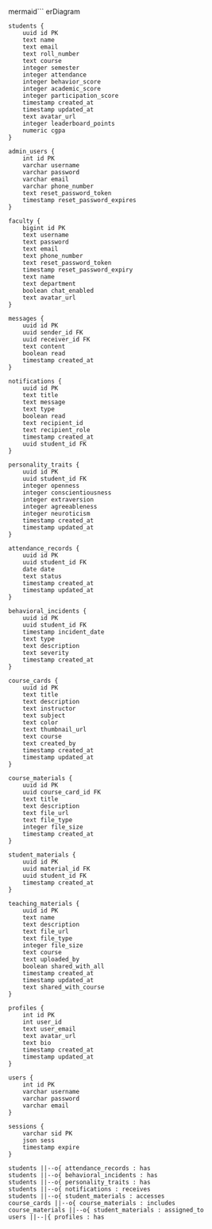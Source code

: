 mermaid```
erDiagram

    students {
        uuid id PK
        text name
        text email
        text roll_number
        text course
        integer semester
        integer attendance
        integer behavior_score
        integer academic_score
        integer participation_score
        timestamp created_at
        timestamp updated_at
        text avatar_url
        integer leaderboard_points
        numeric cgpa
    }

    admin_users {
        int id PK
        varchar username
        varchar password
        varchar email
        varchar phone_number
        text reset_password_token
        timestamp reset_password_expires
    }

    faculty {
        bigint id PK
        text username
        text password
        text email
        text phone_number
        text reset_password_token
        timestamp reset_password_expiry
        text name
        text department
        boolean chat_enabled
        text avatar_url
    }

    messages {
        uuid id PK
        uuid sender_id FK
        uuid receiver_id FK
        text content
        boolean read
        timestamp created_at
    }

    notifications {
        uuid id PK
        text title
        text message
        text type
        boolean read
        text recipient_id
        text recipient_role
        timestamp created_at
        uuid student_id FK
    }

    personality_traits {
        uuid id PK
        uuid student_id FK
        integer openness
        integer conscientiousness
        integer extraversion
        integer agreeableness
        integer neuroticism
        timestamp created_at
        timestamp updated_at
    }

    attendance_records {
        uuid id PK
        uuid student_id FK
        date date
        text status
        timestamp created_at
        timestamp updated_at
    }

    behavioral_incidents {
        uuid id PK
        uuid student_id FK
        timestamp incident_date
        text type
        text description
        text severity
        timestamp created_at
    }

    course_cards {
        uuid id PK
        text title
        text description
        text instructor
        text subject
        text color
        text thumbnail_url
        text course
        text created_by
        timestamp created_at
        timestamp updated_at
    }

    course_materials {
        uuid id PK
        uuid course_card_id FK
        text title
        text description
        text file_url
        text file_type
        integer file_size
        timestamp created_at
    }

    student_materials {
        uuid id PK
        uuid material_id FK
        uuid student_id FK
        timestamp created_at
    }

    teaching_materials {
        uuid id PK
        text name
        text description
        text file_url
        text file_type
        integer file_size
        text course
        text uploaded_by
        boolean shared_with_all
        timestamp created_at
        timestamp updated_at
        text shared_with_course
    }

    profiles {
        int id PK
        int user_id
        text user_email
        text avatar_url
        text bio
        timestamp created_at
        timestamp updated_at
    }

    users {
        int id PK
        varchar username
        varchar password
        varchar email
    }

    sessions {
        varchar sid PK
        json sess
        timestamp expire
    }

    students ||--o{ attendance_records : has
    students ||--o{ behavioral_incidents : has
    students ||--o{ personality_traits : has
    students ||--o{ notifications : receives
    students ||--o{ student_materials : accesses
    course_cards ||--o{ course_materials : includes
    course_materials ||--o{ student_materials : assigned_to
    users ||--|{ profiles : has

```
